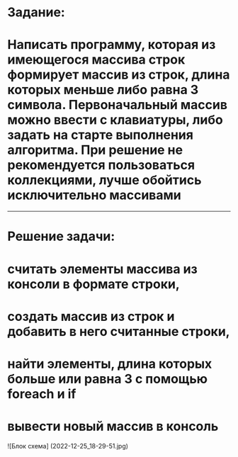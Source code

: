 # Задание:
# Написать программу, которая из имеющегося массива строк формирует массив из строк, длина которых меньше либо равна 3 символа. Первоначальный массив можно ввести с клавиатуры, либо задать на старте выполнения алгоритма. При решение не рекомендуется пользоваться коллекциями, лучше обойтись исключительно массивами
---
# Решение задачи:
# считать элементы массива из консоли в формате строки,
# создать массив из строк и добавить в него считанные строки,
# найти элементы, длина которых больше или равна 3 с помощью foreach и if
# вывести новый массив в консоль
![Блок схема] (2022-12-25_18-29-51.jpg)

